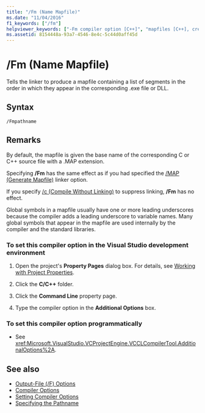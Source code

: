 ```yaml
---
title: "/Fm (Name Mapfile)"
ms.date: "11/04/2016"
f1_keywords: ["/fm"]
helpviewer_keywords: ["-Fm compiler option [C++]", "mapfiles [C++], creating linker", "files [C++], creating map", "Fm compiler option [C++]", "/Fm compiler option [C++]"]
ms.assetid: 8154448a-93a7-4546-8e4c-5c44d0aff45d
---
```

# /Fm (Name Mapfile)

Tells the linker to produce a mapfile containing a list of segments in the order in which they appear in the corresponding .exe file or DLL.

## Syntax

```
/Fmpathname
```

## Remarks

By default, the mapfile is given the base name of the corresponding C or C++ source file with a .MAP extension.

Specifying **/Fm** has the same effect as if you had specified the [/MAP (Generate Mapfile)](../../build/reference/map-generate-mapfile.md) linker option.

If you specify [/c (Compile Without Linking)](../../build/reference/c-compile-without-linking.md) to suppress linking, **/Fm** has no effect.

Global symbols in a mapfile usually have one or more leading underscores because the compiler adds a leading underscore to variable names. Many global symbols that appear in the mapfile are used internally by the compiler and the standard libraries.

### To set this compiler option in the Visual Studio development environment

1. Open the project's **Property Pages** dialog box. For details, see [Working with Project Properties](../../ide/working-with-project-properties.md).

1. Click the **C/C++** folder.

1. Click the **Command Line** property page.

1. Type the compiler option in the **Additional Options** box.

### To set this compiler option programmatically

- See <xref:Microsoft.VisualStudio.VCProjectEngine.VCCLCompilerTool.AdditionalOptions%2A>.

## See also

- [Output-File (/F) Options](../../build/reference/output-file-f-options.md)
- [Compiler Options](../../build/reference/compiler-options.md)
- [Setting Compiler Options](../../build/reference/setting-compiler-options.md)
- [Specifying the Pathname](../../build/reference/specifying-the-pathname.md)
